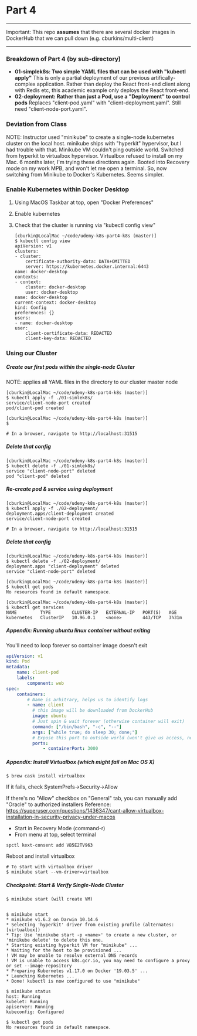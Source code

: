 # Part 4

---

Important: This repo **assumes** that there are several docker images in DockerHub that we can pull down (e.g. cburkins/multi-client)

---

### Breakdown of Part 4 (by sub-directory)

-   **01-simplek8s: Two simple YAML files that can be used with "kubectl apply"**
    This is only a partial deployment of our previous artifically-complex application. Rather than deploy the React front-end client along with Redis etc, this academic example only deploys the React front-end.
-   **02-deployment: Rather than just a Pod, use a "Deployment" to control pods**
    Replaces "client-pod.yaml" with "client-deployment.yaml". Still need "client-node-port.yaml".

### Deviation from Class

NOTE: Instructor used "minikube" to create a single-node kubernetes cluster on the local host. minikube ships with "hyperkit" hypervisor, but I had trouble with that. Minikube VM couldn't ping outside world. Switched from hyperkit to virtualbox hypervisor. Virtualbox refused to install on my Mac. 6 months later, I'm trying these directions again. Booted into Recovery mode on my work MPB, and won't let me open a terminal. So, now switching from Minikube to Docker's Kubernetes. Seems simpler.

### Enable Kubernetes within Docker Desktop

1. Using MacOS Taskbar at top, open "Docker Preferences"
1. Enable kubernetes
1. Check that the cluster is running via "kubectl config view"

    ```
    [cburkin@LocalMac ~/code/udemy-k8s-part4-k8s (master)]
    $ kubectl config view
    apiVersion: v1
    clusters:
    - cluster:
        certificate-authority-data: DATA+OMITTED
        server: https://kubernetes.docker.internal:6443
    name: docker-desktop
    contexts:
    - context:
        cluster: docker-desktop
        user: docker-desktop
    name: docker-desktop
    current-context: docker-desktop
    kind: Config
    preferences: {}
    users:
    - name: docker-desktop
    user:
        client-certificate-data: REDACTED
        client-key-data: REDACTED

    ```

### Using our Cluster

##### Create our first pods within the single-node Cluster

NOTE: applies all YAML files in the directory to our cluster master node

```
[cburkin@LocalMac ~/code/udemy-k8s-part4-k8s (master)]
$ kubectl apply -f ./01-simlek8s/
service/client-node-port created
pod/client-pod created

[cburkin@LocalMac ~/code/udemy-k8s-part4-k8s (master)]
$

# In a browser, navigate to http://localhost:31515

```

##### Delete that config

```
[cburkin@LocalMac ~/code/udemy-k8s-part4-k8s (master)]
$ kubectl delete -f ./01-simlek8s/
service "client-node-port" deleted
pod "client-pod" deleted
```

##### Re-create pod & service using deployment

```
[cburkin@LocalMac ~/code/udemy-k8s-part4-k8s (master)]
$ kubectl apply -f ./02-deployment/
deployment.apps/client-deployment created
service/client-node-port created

# In a browser, navigate to http://localhost:31515
```

##### Delete that config

```
[cburkin@LocalMac ~/code/udemy-k8s-part4-k8s (master)]
$ kubectl delete -f ./02-deployment/
deployment.apps "client-deployment" deleted
service "client-node-port" deleted

[cburkin@LocalMac ~/code/udemy-k8s-part4-k8s (master)]
$ kubectl get pods
No resources found in default namespace.

[cburkin@LocalMac ~/code/udemy-k8s-part4-k8s (master)]
$ kubectl get services
NAME         TYPE        CLUSTER-IP   EXTERNAL-IP   PORT(S)   AGE
kubernetes   ClusterIP   10.96.0.1    <none>        443/TCP   3h31m
```

##### Appendix: Running ubuntu linux container without exiting

You'll need to loop forever so container image doesn't exit

```yaml
apiVersion: v1
kind: Pod
metadata:
    name: client-pod
    labels:
        component: web
spec:
    containers:
        # Name is arbitrary, helps us to identify logs
        - name: client
          # this image will be downloaded from DockerHub
          image: ubuntu
          # Just spin & wait forever (otherwise container will exit)
          command: ["/bin/bash", "-c", "--"]
          args: ["while true; do sleep 30; done;"]
          # Expose this port to outside world (won't give us access, needs networking service)
          ports:
              - containerPort: 3000
```

##### Appendix: Install Virtualbox (which might fail on Mac OS X)

```
$ brew cask install virtualbox
```

If it fails, check SystemPrefs->Security->Allow

If there's no "Allow" checkbox on "General" tab, you can manually add "Oracle" to authorized installers
Reference: https://superuser.com/questions/1436347/cant-allow-virtualbox-installation-in-security-privacy-under-macos

-   Start in Recovery Mode (command-r)
-   From menu at top, select terminal

```
spctl kext-consent add VB5E2TV963
```

Reboot and install virtualbox

```
# To start with virtualbox driver
$ minikube start --vm-driver=virtualbox
```

##### Checkpoint: Start & Verify Single-Node Cluster

```
$ minikube start (will create VM)


$ minikube start
* minikube v1.6.2 on Darwin 10.14.6
* Selecting 'hyperkit' driver from existing profile (alternates: [virtualbox])
* Tip: Use 'minikube start -p <name>' to create a new cluster, or 'minikube delete' to delete this one.
* Starting existing hyperkit VM for "minikube" ...
* Waiting for the host to be provisioned ...
! VM may be unable to resolve external DNS records
! VM is unable to access k8s.gcr.io, you may need to configure a proxy or set --image-repository
* Preparing Kubernetes v1.17.0 on Docker '19.03.5' ...
* Launching Kubernetes ...
* Done! kubectl is now configured to use "minikube"

$ minikube status
host: Running
kubelet: Running
apiserver: Running
kubeconfig: Configured

$ kubectl get pods
No resources found in default namespace.
```
